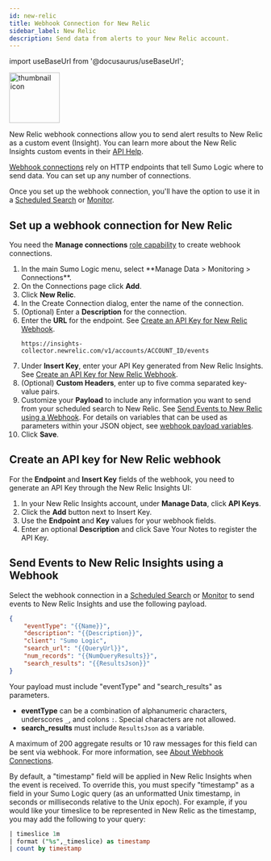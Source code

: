 ```yaml
---
id: new-relic
title: Webhook Connection for New Relic
sidebar_label: New Relic
description: Send data from alerts to your New Relic account.
---
```


import useBaseUrl from '@docusaurus/useBaseUrl';

<img src='https://newrelic.com/themes/custom/erno/assets/mediakit/new_relic_logo_horizontal.png' alt="thumbnail icon" width="100"/>

New Relic webhook connections allow you to send alert results to New Relic as a custom event (Insight). You can learn more about the New Relic Insights custom events in their [API Help](https://docs.newrelic.com/docs/insights/explore-data/custom-events/insert-custom-events-insights-api).

[Webhook connections](set-up-webhook-connections.md) rely on HTTP endpoints that tell Sumo Logic where to send data. You can set up any number of connections.

Once you set up the webhook connection, you'll have the option to use it in a [Scheduled Search](schedule-searches-webhook-connections.md) or [Monitor](/docs/alerts/monitors).

## Set up a webhook connection for New Relic

You need the **Manage connections** [role capability](/docs/manage/users-roles/roles/role-capabilities) to create webhook connections.

1. <!--Kanso [**Classic UI**](/docs/get-started/sumo-logic-ui-classic). Kanso--> In the main Sumo Logic menu, select **Manage Data > Monitoring > Connections**. <!--Kanso <br/>[**New UI**](/docs/get-started/sumo-logic-ui). In the top menu select **Configuration**, and then under **Monitoring** select **Connections**. You can also click the **Go To...** menu at the top of the screen and select **Connections**. Kanso-->
1. On the Connections page click **Add**.
1. Click **New Relic**.
1. In the Create Connection dialog, enter the name of the connection.
1. (Optional) Enter a **Description** for the connection.
1. Enter the **URL** for the endpoint. See [Create an API Key for New Relic Webhook](#create-an-api-keyfor-new-relic-webhook).
   ```
   https://insights-collector.newrelic.com/v1/accounts/ACCOUNT_ID/events
   ```
1. Under **Insert Key**, enter your API Key generated from New Relic Insights. See [Create an API Key for New Relic Webhook](#create-an-api-keyfor-new-relic-webhook).
1. (Optional) **Custom Headers**, enter up to five comma separated key-value pairs.
1. Customize your **Payload** to include any information you want to send from your scheduled search to New Relic. See [Send Events to New Relic using a Webhook](#send-events-to-new-relic-insights-using-a-webhook). For details on variables that can be used as parameters within your JSON object, see [webhook payload variables](set-up-webhook-connections.md).
1. Click **Save**.

## Create an API key for New Relic webhook

For the **Endpoint** and **Insert Key** fields of the webhook, you need to generate an API Key through the New Relic Insights UI:

1. In your New Relic Insights account, under **Manage Data**, click **API Keys**.
1. Click the **Add** button next to Insert Key.
1. Use the **Endpoint** and **Key** values for your webhook fields.
1. Enter an optional **Description** and click Save Your Notes to register the API Key.

## Send Events to New Relic Insights using a Webhook

Select the webhook connection in a [Scheduled Search](schedule-searches-webhook-connections.md) or [Monitor](/docs/alerts/monitors) to send events to New Relic Insights and use the following payload.

```json
{
    "eventType": "{{Name}}",
    "description": "{{Description}}",
    "client": "Sumo Logic",
    "search_url": "{{QueryUrl}}",
    "num_records": "{{NumQueryResults}}",
    "search_results": "{{ResultsJson}}"
}
```

Your payload must include "eventType" and "search_results" as
parameters.

* **eventType** can be a combination of alphanumeric characters, underscores `_`, and colons `:`. Special characters are not allowed.
* **search_results** must include `ResultsJson` as a variable.

A maximum of 200 aggregate results or 10 raw messages for this field can be sent via webhook. For more information, see [About Webhook Connections](set-up-webhook-connections.md).

By default, a "timestamp" field will be applied in New Relic Insights when the event is received. To override this, you must specify "timestamp" as a field in your Sumo Logic query (as an unformatted Unix timestamp, in seconds or milliseconds relative to the Unix epoch). For example, if you would like your timeslice to be represented in New Relic as the timestamp, you may add the following to your query:

```sql
| timeslice 1m
| format ("%s",_timeslice) as timestamp
| count by timestamp
```

